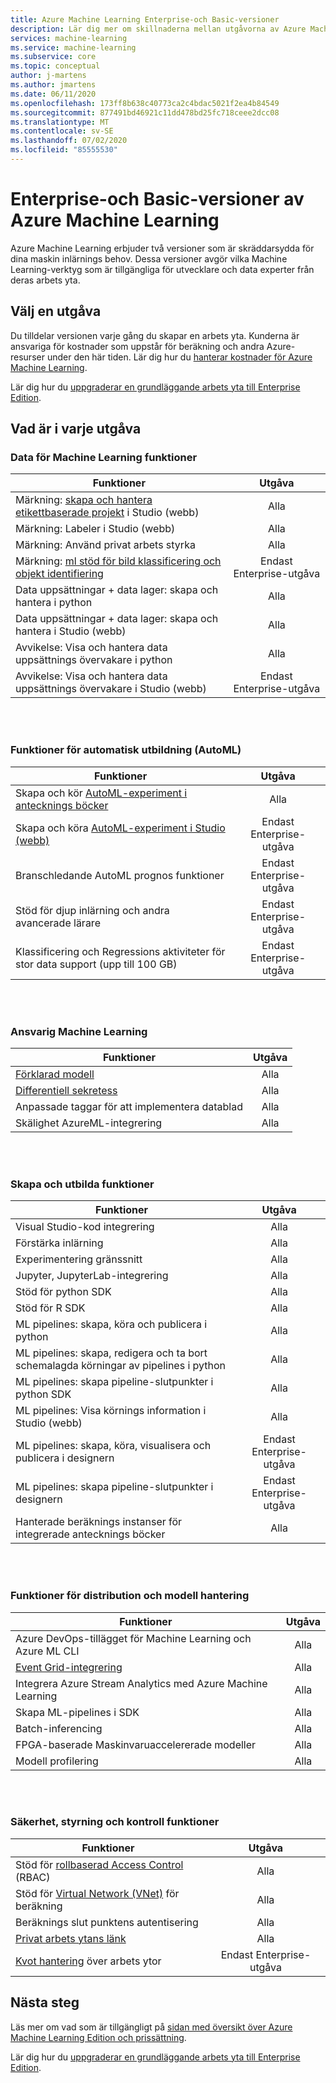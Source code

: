 ```yaml
---
title: Azure Machine Learning Enterprise-och Basic-versioner
description: Lär dig mer om skillnaderna mellan utgåvorna av Azure Machine Learning.
services: machine-learning
ms.service: machine-learning
ms.subservice: core
ms.topic: conceptual
author: j-martens
ms.author: jmartens
ms.date: 06/11/2020
ms.openlocfilehash: 173ff8b638c40773ca2c4bdac5021f2ea4b84549
ms.sourcegitcommit: 877491bd46921c11dd478bd25fc718ceee2dcc08
ms.translationtype: MT
ms.contentlocale: sv-SE
ms.lasthandoff: 07/02/2020
ms.locfileid: "85555530"
---
```

# <a name="enterprise-and-basic-editions-of-azure-machine-learning"></a>Enterprise-och Basic-versioner av Azure Machine Learning 

Azure Machine Learning erbjuder två versioner som är skräddarsydda för dina maskin inlärnings behov. Dessa versioner avgör vilka Machine Learning-verktyg som är tillgängliga för utvecklare och data experter från deras arbets yta.

## <a name="choose-an-edition"></a>Välj en utgåva

Du tilldelar versionen varje gång du skapar en arbets yta. Kunderna är ansvariga för kostnader som uppstår för beräkning och andra Azure-resurser under den här tiden. Lär dig hur du [hanterar kostnader för Azure Machine Learning](concept-plan-manage-cost.md).

Lär dig hur du [uppgraderar en grundläggande arbets yta till Enterprise Edition](how-to-manage-workspace.md#upgrade). 

## <a name="whats-in-each-edition"></a>Vad är i varje utgåva

### <a name="data-for-machine-learning-capabilities"></a>Data för Machine Learning funktioner  

| Funktioner                     | Utgåva                 |
|------------------------------------------------------------------------------------|:-----------:|
| Märkning: [skapa och hantera etikettbaserade projekt](tutorial-labeling.md) i Studio (webb)                                                | Alla                     |
| Märkning: Labeler i Studio (webb)                                    | Alla                     |
| Märkning: Använd privat arbets styrka                               | Alla                     |
| Märkning: [ml stöd för bild klassificering och objekt identifiering](how-to-label-images.md)                  | Endast Enterprise-utgåva |
| Data uppsättningar + data lager: skapa och hantera i python                       | Alla                     |
| Data uppsättningar + data lager: skapa och hantera i Studio (webb)                         | Alla                     |
| Avvikelse: Visa och hantera data uppsättnings övervakare i python                           | Alla                     |
| Avvikelse: Visa och hantera data uppsättnings övervakare i Studio (webb)                            | Endast Enterprise-utgåva |


<br/>
<br/>

### <a name="automated-training-capabilities-automl"></a>Funktioner för automatisk utbildning (AutoML)

| Funktioner    | Utgåva                 |
|------------------------------------------------------------------------------------|:-----------:|
| Skapa och kör [AutoML-experiment i antecknings böcker](how-to-configure-auto-train.md)               | Alla                     |
| Skapa och köra [AutoML-experiment i Studio (webb)](how-to-use-automated-ml-for-ml-models.md)   | Endast Enterprise-utgåva |
| Branschledande AutoML prognos funktioner             | Endast Enterprise-utgåva |
| Stöd för djup inlärning och andra avancerade lärare | Endast Enterprise-utgåva |
| Klassificering och Regressions aktiviteter för stor data support (upp till 100 GB)                     | Endast Enterprise-utgåva |


<br/>
<br/>

### <a name="responsible-machine-learning"></a>Ansvarig Machine Learning

| Funktioner    | Utgåva                 |
|------------------------------------------------------------------------------------|:-----------:|
| [Förklarad modell](how-to-machine-learning-interpretability-automl.md)                                              | Alla                     |
| [Differentiell sekretess](how-to-differential-privacy.md)                          | Alla                     |
| Anpassade taggar för att implementera datablad    | Alla                     |
| Skälighet AzureML-integrering                                      | Alla                     |

<br/>
<br/>


### <a name="build-and-train-capabilities"></a>Skapa och utbilda funktioner

| Funktioner    | Utgåva                 |
|------------------------------------------------------------------------------------|:-----------:|
| Visual Studio-kod integrering                                                     | Alla                     |
| Förstärka inlärning                                                             | Alla                     |
| Experimentering gränssnitt                                                                 | Alla                     |
| Jupyter, JupyterLab-integrering                                                    | Alla                     |
| Stöd för python SDK                                                                 | Alla                     |
| Stöd för R SDK                                                                      | Alla                     |
| ML pipelines: skapa, köra och publicera i python                           | Alla                     |
| ML pipelines: skapa, redigera och ta bort schemalagda körningar av pipelines i python| Alla                     |
| ML pipelines: skapa pipeline-slutpunkter i python SDK                                   | Alla                     |
| ML pipelines: Visa körnings information i Studio (webb)                                              | Alla                     |
| ML pipelines: skapa, köra, visualisera och publicera i designern                  | Endast Enterprise-utgåva |
| ML pipelines: skapa pipeline-slutpunkter i designern | Endast Enterprise-utgåva |
| Hanterade beräknings instanser för integrerade antecknings böcker                                 | Alla                     |


<br/>
<br/>

### <a name="deployment-and-model-management-capabilities"></a>Funktioner för distribution och modell hantering

| Funktioner                            | Utgåva                 |
|------------------------------------------------------------------------------------|:-----------:|
| Azure DevOps-tillägget för Machine Learning och Azure ML CLI                 | Alla                     |
| [Event Grid-integrering](how-to-use-event-grid.md)                                                             | Alla                     |
| Integrera Azure Stream Analytics med Azure Machine Learning                       | Alla                     |
| Skapa ML-pipelines i SDK                                                         | Alla                     |
| Batch-inferencing                                                                  | Alla                     |
| FPGA-baserade Maskinvaruaccelererade modeller                                             | Alla                     |
| Modell profilering                                                                    | Alla                     |

<br/>
<br/>

### <a name="security-governance-and-control-capabilities"></a>Säkerhet, styrning och kontroll funktioner

| Funktioner     | Utgåva                 |
|------------------------------------------------------------------------------------|:-----------:|
| Stöd för [rollbaserad Access Control](how-to-assign-roles.md) (RBAC)                                           | Alla                     |
| Stöd för [Virtual Network (VNet)](how-to-enable-virtual-network.md) för beräkning                                         | Alla                     |
| Beräknings slut punktens autentisering                                                    | Alla                     |
| [Privat arbets ytans länk](how-to-configure-private-link.md)                                                            | Alla                     |
| [Kvot hantering](how-to-manage-quotas.md) över arbets ytor                                                 | Endast Enterprise-utgåva |

## <a name="next-steps"></a>Nästa steg

Läs mer om vad som är tillgängligt på [sidan med översikt över Azure Machine Learning Edition och prissättning](https://azure.microsoft.com/pricing/details/machine-learning/). 

Lär dig hur du [uppgraderar en grundläggande arbets yta till Enterprise Edition](how-to-manage-workspace.md#upgrade). 
